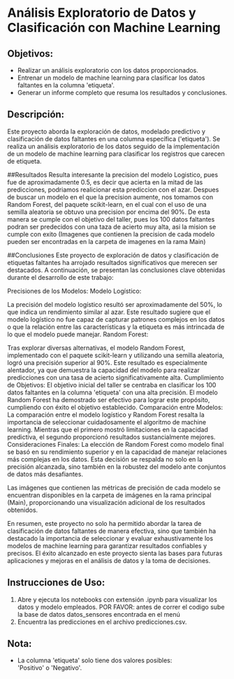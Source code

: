 # Análisis Exploratorio de Datos y Clasificación con Machine Learning

## Objetivos:
- Realizar un análisis exploratorio con los datos proporcionados.
- Entrenar un modelo de machine learning para clasificar los datos faltantes en la columna 'etiqueta'.
- Generar un informe completo que resuma los resultados y conclusiones.

## Descripción:
Este proyecto aborda la exploración de datos, modelado predictivo y clasificación de datos faltantes en una columna específica ('etiqueta'). Se realiza un análisis exploratorio de los datos seguido de la implementación de un modelo de machine learning para clasificar los registros que carecen de etiqueta.

##Resultados
Resulta interesante la precision del modelo Logistico, pues fue de aproximadamente 0.5, es decir que acierta en la mitad de las predicciones, podriamos realicionar esta prediccion con el azar. Despues de buscar un modelo en el que la precision aumente, nos tomamos con Random Forest, del 
paquete scikit-learn, en el cual con el uso de una semilla aleatoria se obtuvo una precision por encima del 90%. De esta manera se cumple con el objetivo del taller, pues los 100 datos faltantes podran ser predecidos con una taza de acierto muy alta, asi la mision se cumple con exito
(Imagenes que contienen la precision de cada modelo pueden ser encontradas en la carpeta de imagenes en la rama Main)

##Conclusiones
Este proyecto de exploración de datos y clasificación de etiquetas faltantes ha arrojado resultados significativos que merecen ser destacados. A continuación, se presentan las conclusiones clave obtenidas durante el desarrollo de este trabajo:

Precisiones de los Modelos:
Modelo Logístico:

La precisión del modelo logístico resultó ser aproximadamente del 50%, lo que indica un rendimiento similar al azar. Este resultado sugiere que el modelo logístico no fue capaz de capturar patrones complejos en los datos o que la relación entre las características y la etiqueta es más intrincada de lo que el modelo puede manejar.
Random Forest:

Tras explorar diversas alternativas, el modelo Random Forest, implementado con el paquete scikit-learn y utilizando una semilla aleatoria, logró una precisión superior al 90%. Este resultado es especialmente alentador, ya que demuestra la capacidad del modelo para realizar predicciones con una tasa de acierto significativamente alta.
Cumplimiento de Objetivos:
El objetivo inicial del taller se centraba en clasificar los 100 datos faltantes en la columna 'etiqueta' con una alta precisión. El modelo Random Forest ha demostrado ser efectivo para lograr este propósito, cumpliendo con éxito el objetivo establecido.
Comparación entre Modelos:
La comparación entre el modelo logístico y Random Forest resalta la importancia de seleccionar cuidadosamente el algoritmo de machine learning. Mientras que el primero mostró limitaciones en la capacidad predictiva, el segundo proporcionó resultados sustancialmente mejores.
Consideraciones Finales:
La elección de Random Forest como modelo final se basó en su rendimiento superior y en la capacidad de manejar relaciones más complejas en los datos. Esta decisión se respalda no solo en la precisión alcanzada, sino también en la robustez del modelo ante conjuntos de datos más desafiantes.

Las imágenes que contienen las métricas de precisión de cada modelo se encuentran disponibles en la carpeta de imágenes en la rama principal (Main), proporcionando una visualización adicional de los resultados obtenidos.

En resumen, este proyecto no solo ha permitido abordar la tarea de clasificación de datos faltantes de manera efectiva, sino que también ha destacado la importancia de seleccionar y evaluar exhaustivamente los modelos de machine learning para garantizar resultados confiables y precisos. El éxito alcanzado en este proyecto sienta las bases para futuras aplicaciones y mejoras en el análisis de datos y la toma de decisiones.


## Instrucciones de Uso:
1. Abre y ejecuta los notebooks con extensión .ipynb para visualizar los datos y modelo empleados. POR FAVOR: antes de correr el codigo sube la base de datos datos_sensores encontrada en el menú
3. Encuentra las predicciones en el archivo predicciones.csv.

## Nota:
- La columna 'etiqueta' solo tiene dos valores posibles: 'Positivo' o 'Negativo'.
